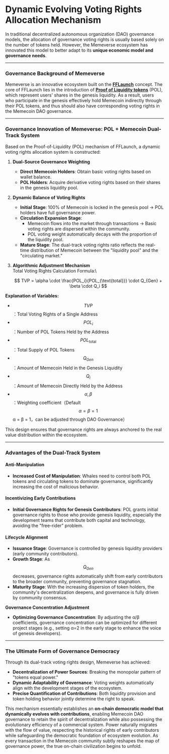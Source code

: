 # Dynamic Evolving Voting Rights Allocation Mechanism

In traditional decentralized autonomous organization (DAO) governance models, the allocation of governance voting rights is usually based solely on the number of tokens held. However, the Memeverse ecosystem has innovated this model to better adapt to its **unique economic model and governance needs**.

***

### **Governance Background of Memeverse**

Memeverse is an innovative ecosystem built on the [**FFLaunch**](../../../fflaunch/) concept. The core of FFLaunch lies in the introduction of [**Proof of Liquidity tokens**](../../../fflaunch/proof-of-liquidity-token.md) (POL), which represent users' shares in the genesis liquidity. As a result, users who participate in the genesis effectively hold Memecoin indirectly through their POL tokens, and thus should also have corresponding voting rights in the Memecoin DAO governance.

***

### **Governance Innovation of Memeverse: POL + Memecoin Dual-Track System**

Based on the Proof-of-Liquidity (POL) mechanism of FFLaunch, a dynamic voting rights allocation system is constructed:

1. **Dual-Source Governance Weighting**
   * **Direct Memecoin Holders**: Obtain basic voting rights based on wallet balance.
   * **POL Holders**: Acquire derivative voting rights based on their shares in the genesis liquidity pool.
2. **Dynamic Balance of Voting Rights**
   * **Initial Stage**: 100% of Memecoin is locked in the genesis pool → POL holders have full governance power.
   * **Circulation Expansion Stage**:
     * Memecoin flows into the market through transactions → Basic voting rights are dispersed within the community.
     * POL voting weight automatically decays with the proportion of the liquidity pool.
   * **Mature Stage**: The dual-track voting rights ratio reflects the real-time distribution of Memecoin between the "liquidity pool" and the "circulating market."
3.  **Algorithmic Adjustment Mechanism**\
    Total Voting Rights Calculation Formula:\


    $$
    TVP = \alpha \cdot \frac{POL_i}{POL_{\text{total}}} \cdot Q_{Gen} + \beta \cdot Q_i
    $$

**Explanation of Variables:**

* $$TVP$$：Total Voting Rights of a Single Address
* $$POL_{i}$$：Number of POL Tokens Held by the Address
* $$POL_{\text {total}}$$：Total Supply of POL Tokens
* $$Q_{Gen}$$：Amount of Memecoin Held in the Genesis Liquidity
* $$Q_i$$：Amount of Memecoin Directly Held by the Address
* $$\alpha, \beta$$：Weighting coefficient（Default $$\alpha = \beta = 1$$ α = β = 1，can be adjusted through DAO Governance）

This design ensures that governance rights are always anchored to the real value distribution within the ecosystem.

***

### **Advantages of the Dual-Track System**

#### **Anti-Manipulation**

* **Increased Cost of Manipulation**: Whales need to control both POL tokens and circulating tokens to dominate governance, significantly increasing the cost of malicious behavior.

#### **Incentivizing Early Contributions**

* **Initial Governance Rights for Genesis Contributors**: POL grants initial governance rights to those who provide genesis liquidity, especially the development teams that contribute both capital and technology, avoiding the "free-rider" problem.

#### **Lifecycle Alignment**

* **Issuance Stage**: Governance is controlled by genesis liquidity providers (early community contributors).
* **Growth Stage**: As $$Q_{Gen}$$​ decreases, governance rights automatically shift from early contributors to the broader community, preventing governance stagnation.
* **Maturity Stage**: With the increasing dispersion of token holders, the community's decentralization deepens, and governance is fully driven by community consensus.

**Governance Concentration Adjustment**

* **Optimizing Governance Concentration**: By adjusting the α/β coefficients, governance concentration can be optimized for different project stages (e.g., setting α=2 in the early stage to enhance the voice of genesis developers).

***

### **The Ultimate Form of Governance Democracy**

Through its dual-track voting rights design, Memeverse has achieved:

* **Decentralization of Power Sources**: Breaking the monopolar pattern of "tokens equal power."
* **Dynamic Adaptability of Governance**: Voting weights automatically align with the development stages of the ecosystem.
* **Precise Quantification of Contributions**: Both liquidity provision and token holding behavior jointly determine the right to speak.

This mechanism essentially establishes an **on-chain democratic model that dynamically evolves with contributions**, enabling Memecoin DAO governance to retain the spirit of decentralization while also possessing the evolutionary efficiency of a commercial system. Power naturally migrates with the flow of value, respecting the historical rights of early contributors while safeguarding the democratic foundation of ecosystem evolution. As every transaction in the Memecoin community subtly reshapes the map of governance power, the true on-chain civilization begins to unfold.
